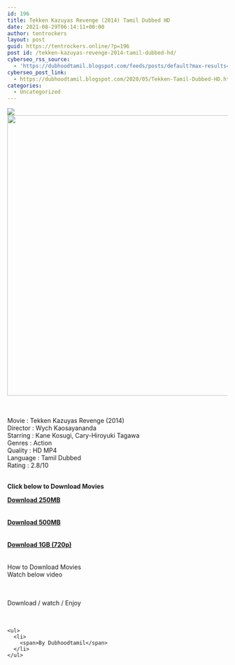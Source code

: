 ```yaml
---
id: 196
title: Tekken Kazuyas Revenge (2014) Tamil Dubbed HD
date: 2021-08-29T06:14:11+00:00
author: tentrockers
layout: post
guid: https://tentrockers.online/?p=196
post id: /tekken-kazuyas-revenge-2014-tamil-dubbed-hd/
cyberseo_rss_source:
  - 'https://dubhoodtamil.blogspot.com/feeds/posts/default?max-results=150&start-index=301'
cyberseo_post_link:
  - https://dubhoodtamil.blogspot.com/2020/05/Tekken-Tamil-Dubbed-HD.html
categories:
  - Uncategorized
---
```

<div class="media_block">
  <img src="https://1.bp.blogspot.com/-ydWcgoMZTqY/XslcwkVAUYI/AAAAAAAABOg/5vF_UwVx-0gYoHgf_8KVT2j7dQcefhLTgCNcBGAsYHQ/s72-c/images%2B%252855%2529-01.jpeg" class="media_thumbnail" />
</div>

<div class="separator">
  <a href="https://1.bp.blogspot.com/-ydWcgoMZTqY/XslcwkVAUYI/AAAAAAAABOg/5vF_UwVx-0gYoHgf_8KVT2j7dQcefhLTgCNcBGAsYHQ/s1600/images%2B%252855%2529-01.jpeg" imageanchor="1"><img loading="lazy" border="0" data-original-height="544" data-original-width="477" height="640" src="https://1.bp.blogspot.com/-ydWcgoMZTqY/XslcwkVAUYI/AAAAAAAABOg/5vF_UwVx-0gYoHgf_8KVT2j7dQcefhLTgCNcBGAsYHQ/s640/images%2B%252855%2529-01.jpeg" width="560" /></a>
</div>

<span><br /></span>  
<span>Movie : Tekken Kazuyas Revenge (2014)</span>  
<span>Director : Wych Kaosayananda</span>  
<span>Starring : Kane Kosugi, Cary-Hiroyuki Tagawa</span>  
<span>Genres : Action</span>  
<span>Quality : HD MP4</span>  
<span>Language : Tamil Dubbed</span>  
<span>Rating : 2.8/10</span>  
<span><br /></span>

<span><b>Click below to Download Movies</b></span>

<div>
  <span><a href="https://oncehelp.com/Tekken-Movie-250MB" target="_blank" rel="noopener"><b>Download 250MB</b></a></span><br /><span><b><br /></b></span><br /> <a href="https://oncehelp.com/Tekken-Movie-500MB" target="_blank" rel="noopener"><span><b>Download 500MB</b></span></a><br /><span><b><br /></b></span><br /> <span><b><a href="https://oncehelp.com/Tekken-Movie-1GB-720p" target="_blank" rel="noopener">Download 1GB (720p)</a></b></span><br /><span><br /></span><br /> <span>How to Download Movies</span><br /><span>Watch below video</span></p> 
  
  <p>
  </p>
  
  <p>
    <span><br /></span><br /> <span>Download / watch / Enjoy</span><br /><span><br /></span><br />
  </p>
  
  <div>
    </p> 
    
    <ul>
      <li>
        <span>By Dubhoodtamil</span>
      </li>
    </ul>
  </div>
</div>